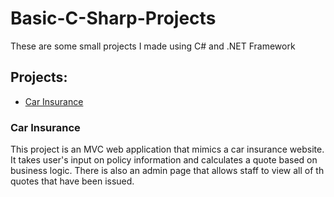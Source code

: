 # Basic-C-Sharp-Projects
These are some small projects I made using C# and .NET Framework

## Projects:
- [Car Insurance](https://github.com/SuzanneTimm/Basic-C-Sharp-Projects/tree/main/CarInsurance)

### Car Insurance

This project is an MVC web application that mimics a car insurance website. It takes user's input
on policy information and calculates a quote based on business logic. There is also an admin 
page that allows staff to view all of th quotes that have been issued.





